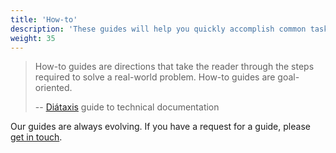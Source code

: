 ```yaml
---
title: 'How-to'
description: 'These guides will help you quickly accomplish common tasks.'
weight: 35
---
```


> How-to guides are directions that take the reader through the steps required to solve a real-world problem. How-to guides are goal-oriented.
>
> -- [Diátaxis](https://diataxis.fr/how-to-guides/) guide to technical documentation

Our guides are always evolving. If you have a request for a guide, please [get in touch](../../community).